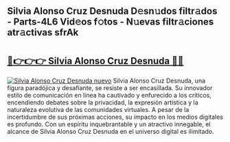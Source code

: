 ## Silvia Alonso Cruz Desnuda D𝚎sn𝚞dos filtr𝚊dos - Parts-4L6 Vid𝚎os f𝚘tos - N𝚞evas filtr𝚊ciones atr𝚊ctivas sfrAk

# <h2><a href="http://mbapch.tromn.icu/?c=Silvia+Alonso+Cruz+Desnuda">🔗👉👉👉 Silvia Alonso Cruz Desnuda 🔗🔗</a></h2>

[![Silvia Alonso Cruz Desnuda nuevo](https://i.imgur.com/pEAQMta.gif)](http://mbapch.tromn.icu/?c=Silvia+Alonso+Cruz+Desnuda)
Silvia Alonso Cruz Desnuda, una figura paradójica y desafiante, se resiste a ser encasillada. Su innovador estilo de comunicación en línea ha cautivado y enfurecido a los críticos, encendiendo debates sobre la privacidad, la expresión artística y la naturaleza evolutiva de las comunidades virtuales. A pesar de la incertidumbre de sus próximas acciones, su impacto en los medios digitales es profundo. Con un espíritu inquebrantable y un atractivo innegable, el alcance de Silvia Alonso Cruz Desnuda en el universo digital es ilimitado.
